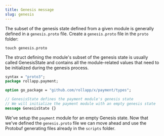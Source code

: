 ```yaml
---
title: Genesis message
slug: genesis
---
```


The subset of the genesis state defined from a given module is generally defined in a `genesis.proto` file. Create a `genesis.proto` file in the `proto` folder:

```
touch genesis.proto
```

The struct defining the module's subset of the genesis state is usually called GenesisState and contains all the module-related values that need to be initialized during the genesis process.

```protobuf
syntax = "proto3";
package rollapp.payment;

option go_package = "github.com/rollapp/x/payment/types";

// GenesisState defines the payment module's genesis state
// We will initialize the payment module with an empty genesis state
message GenesisState {}
```

We've setup the `payment` module for an empty Genesis state. Now that we've defined the `genesis.proto` file we can move ahead and use the Protobuf generating files already in the `scripts` folder.
